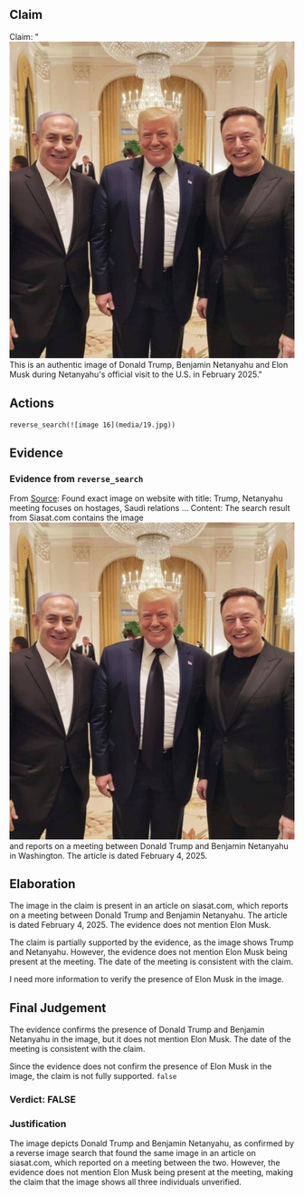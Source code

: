 ## Claim
Claim: "![image 16](media/19.jpg) This is an authentic image of Donald Trump, Benjamin Netanyahu and Elon Musk during Netanyahu's official visit to the U.S. in February 2025."

## Actions
```
reverse_search(![image 16](media/19.jpg))
```

## Evidence
### Evidence from `reverse_search`
From [Source](https://www.siasat.com/trump-netanyahu-meeting-focuses-on-hostages-saudi-relations-iran-threats-3175717/): Found exact image on website with title: Trump, Netanyahu meeting focuses on hostages, Saudi relations ...
Content: The search result from Siasat.com contains the image ![image 16](media/19.jpg) and reports on a meeting between Donald Trump and Benjamin Netanyahu in Washington. The article is dated February 4, 2025.


## Elaboration
The image in the claim is present in an article on siasat.com, which reports on a meeting between Donald Trump and Benjamin Netanyahu. The article is dated February 4, 2025. The evidence does not mention Elon Musk.

The claim is partially supported by the evidence, as the image shows Trump and Netanyahu. However, the evidence does not mention Elon Musk being present at the meeting. The date of the meeting is consistent with the claim.

I need more information to verify the presence of Elon Musk in the image.


## Final Judgement
The evidence confirms the presence of Donald Trump and Benjamin Netanyahu in the image, but it does not mention Elon Musk. The date of the meeting is consistent with the claim.

Since the evidence does not confirm the presence of Elon Musk in the image, the claim is not fully supported. `false`


### Verdict: FALSE

### Justification
The image depicts Donald Trump and Benjamin Netanyahu, as confirmed by a reverse image search that found the same image in an article on siasat.com, which reported on a meeting between the two. However, the evidence does not mention Elon Musk being present at the meeting, making the claim that the image shows all three individuals unverified.
